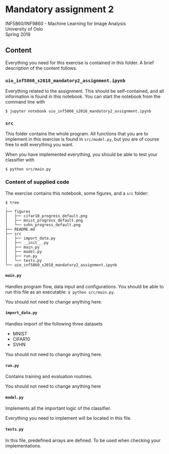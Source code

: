 # Mandatory assignment 2

INF5860/INF9860 - Machine Learning for Image Analysis\
University of Oslo\
Spring 2018

## Content

Everything you need for this exercise is contained in this folder. A brief description of the
content follows.

### `uio_inf5860_s2018_mandatory2_assignment.ipynb`

Everything related to the assignment. This should be self-contained, and all information is found
in this notebook. You can start the notebook from the command line with

```
$ jupyter notebook uio_inf5860_s2018_mandatory2_assignment.ipynb
```

### `src`

This folder contains the whole program. All functions that you are to implement in this exercise is
found in `src/model.py`, but you are of course free to edit everything you want.

When you have implemented everything, you should be able to test your classifier with

```
$ python src/main.py
```

### Content of supplied code

The exercise contains this notebook, some figures, and a `src` folder:

```
$ tree
.
├── figures
│   ├── cifar10_progress_default.png
│   ├── mnist_progress_default.png
│   └── svhn_progress_default.png
├── README.md
├── src
│   ├── import_data.py
│   ├── __init__.py
│   ├── main.py
│   ├── model.py
│   ├── run.py
│   └── tests.py
└── uio_inf5860_s2018_mandatory2_assignment.ipynb
```

#### `main.py`

Handles program flow, data input and configurations. You should be able to run this file as an executable: `$ python src/main.py`.

You should not need to change anything here.


#### `import_data.py`

Handles import of the following three datasets

- MNIST
- CIFAR10
- SVHN

You should not need to change anything here.


#### `run.py`

Contains training and evaluation routines.

You should not need to change anything here

#### `model.py`

Implements all the important logic of the classifier.

Everything you need to implement will be located in this file.

#### `tests.py`

In this file, predefined arrays are defined. To be used when checking your implementations.
